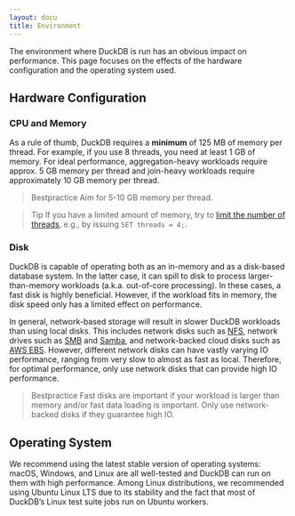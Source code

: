 ```yaml
---
layout: docu
title: Environment
---
```


The environment where DuckDB is run has an obvious impact on performance. This page focuses on the effects of the hardware configuration and the operating system used.

## Hardware Configuration

### CPU and Memory

As a rule of thumb, DuckDB requires a **minimum** of 125 MB of memory per thread.
For example, if you use 8 threads, you need at least 1 GB of memory.
For ideal performance, aggregation-heavy workloads require approx. 5 GB memory per thread and join-heavy workloads require approximately 10 GB memory per thread.

> Bestpractice Aim for 5-10 GB memory per thread.

> Tip If you have a limited amount of memory, try to [limit the number of threads](../../configuration/pragmas#threads), e.g., by issuing `SET threads = 4;`.

### Disk

DuckDB is capable of operating both as an in-memory and as a disk-based database system. In the latter case, it can spill to disk to process larger-than-memory workloads (a.k.a. out-of-core processing). In these cases, a fast disk is highly beneficial. However, if the workload fits in memory, the disk speed only has a limited effect on performance.

In general, network-based storage will result in slower DuckDB workloads than using local disks.
This includes network disks such as [NFS](https://en.wikipedia.org/wiki/Network_File_System),
network drives such as [SMB](https://en.wikipedia.org/wiki/Server_Message_Block) and [Samba](https://en.wikipedia.org/wiki/Samba_(software)),
and network-backed cloud disks such as [AWS EBS](https://aws.amazon.com/ebs/).
However, different network disks can have vastly varying IO performance, ranging from very slow to almost as fast as local. Therefore, for optimal performance, only use network disks that can provide high IO performance.

> Bestpractice Fast disks are important if your workload is larger than memory and/or fast data loading is important. Only use network-backed disks if they guarantee high IO.

## Operating System

We recommend using the latest stable version of operating systems: macOS, Windows, and Linux are all well-tested and DuckDB can run on them with high performance. Among Linux distributions, we recommended using Ubuntu Linux LTS due to its stability and the fact that most of DuckDB’s Linux test suite jobs run on Ubuntu workers.
